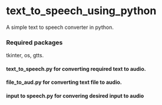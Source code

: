 # text_to_speech_using_python
A simple text to speech converter in python.
### Required packages
tkinter, os, gtts.
<br/>
#### text_to_speech.py for converting required text to audio.
#### file_to_aud.py for converting text file to audio.
#### input to speech.py for convering desired input to audio
